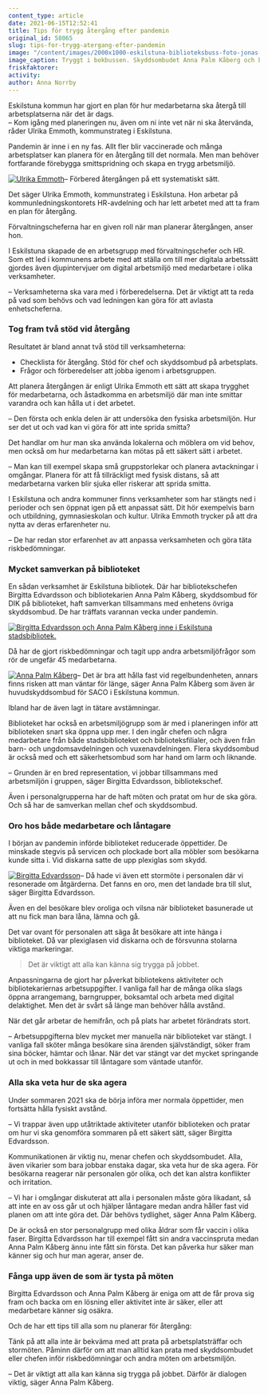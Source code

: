 ```yaml
---
content_type: article
date: 2021-06-15T12:52:41
title: Tips för trygg återgång efter pandemin
original_id: 58065
slug: tips-for-trygg-atergang-efter-pandemin
image: "/content/images/2000x1000-eskilstuna-biblioteksbuss-foto-jonas-bilberg.jpg"
image_caption: Tryggt i bokbussen. Skyddsombudet Anna Palm Kåberg och bibliotekschefen Birgitta Edvardsson har gjort täta riskbedömningar under corona. Nu har de nya checklistor och frågor att använda i samverkan.
friskfaktorer:
activity:
author: Anna Norrby
---
```


Eskilstuna kommun har gjort en plan för hur medarbetarna ska återgå till arbetsplatserna när det är dags.  
– Kom igång med planeringen nu, även om ni inte vet när ni ska återvända, råder Ulrika Emmoth, kommunstrateg i Eskilstuna.

Pandemin är inne i en ny fas. Allt fler blir vaccinerade och många arbetsplatser kan planera för en återgång till det normala. Men man behöver fortfarande förebygga smittspridning och skapa en trygg arbetsmiljö.

[![Ulrika Emmoth](https://www.suntarbetsliv.se/wp-content/uploads/2021/04/200x220-ulrika-emmoth-1.jpg)](https://www.suntarbetsliv.se/wp-content/uploads/2021/04/200x220-ulrika-emmoth-1.jpg)– Förbered återgången på ett systematiskt sätt.

Det säger Ulrika Emmoth, kommunstrateg i Eskilstuna. Hon arbetar på kommunledningskontorets HR-avdelning och har lett arbetet med att ta fram en plan för återgång.

Förvaltningscheferna har en given roll när man planerar återgången, anser hon.

I Eskilstuna skapade de en arbetsgrupp med förvaltningschefer och HR. Som ett led i kommunens arbete med att ställa om till mer digitala arbetssätt gjordes även djupintervjuer om digital arbetsmiljö med medarbetare i olika verksamheter.

– Verksamheterna ska vara med i förberedelserna. Det är viktigt att ta reda på vad som behövs och vad ledningen kan göra för att avlasta enhetscheferna.

### Tog fram två stöd vid återgång

Resultatet är bland annat två stöd till verksamheterna:

- Checklista för återgång. Stöd för chef och skyddsombud på arbetsplats.
- Frågor och förberedelser att jobba igenom i arbetsgruppen.

Att planera återgången är enligt Ulrika Emmoth ett sätt att skapa trygghet för medarbetarna, och åstadkomma en arbetsmiljö där man inte smittar varandra och kan hålla ut i det arbetet.

– Den första och enkla delen är att undersöka den fysiska arbetsmiljön. Hur ser det ut och vad kan vi göra för att inte sprida smitta?

Det handlar om hur man ska använda lokalerna och möblera om vid behov, men också om hur medarbetarna kan mötas på ett säkert sätt i arbetet.

– Man kan till exempel skapa små gruppstorlekar och planera avtackningar i omgångar. Planera för att få tillräckligt med fysisk distans, så att medarbetarna varken blir sjuka eller riskerar att sprida smitta.

I Eskilstuna och andra kommuner finns verksamheter som har stängts ned i perioder och sen öppnat igen på ett anpassat sätt. Dit hör exempelvis barn och utbildning, gymnasieskolan och kultur. Ulrika Emmoth trycker på att dra nytta av deras erfarenheter nu.

– De har redan stor erfarenhet av att anpassa verksamheten och göra täta riskbedömningar.

### Mycket samverkan på biblioteket

En sådan verksamhet är Eskilstuna bibliotek. Där har bibliotekschefen Birgitta Edvardsson och bibliotekarien Anna Palm Kåberg, skyddsombud för DIK på biblioteket, haft samverkan tillsammans med enhetens övriga skyddsombud. De har träffats varannan vecka under pandemin.

[![Birgitta Edvardsson och Anna Palm Kåberg inne i Eskilstuna stadsbibliotek.](https://www.suntarbetsliv.se/wp-content/uploads/2021/06/750x400-eskilstuna-biblioteket-foto-jonas-bilberg.jpg)](https://www.suntarbetsliv.se/wp-content/uploads/2021/06/750x400-eskilstuna-biblioteket-foto-jonas-bilberg.jpg)

Då har de gjort riskbedömningar och tagit upp andra arbetsmiljöfrågor som rör de ungefär 45 medarbetarna.

[![Anna Palm Kåberg](https://www.suntarbetsliv.se/wp-content/uploads/2021/06/200x220-anna-palm-kaberg-foto-jonas-bilberg.jpg)](https://www.suntarbetsliv.se/wp-content/uploads/2021/06/200x220-anna-palm-kaberg-foto-jonas-bilberg.jpg)– Det är bra att hålla fast vid regelbundenheten, annars finns risken att man väntar för länge, säger Anna Palm Kåberg som även är huvudskyddsombud för SACO i Eskilstuna kommun.

Ibland har de även lagt in tätare avstämningar.

Biblioteket har också en arbetsmiljögrupp som är med i planeringen inför att biblioteken snart ska öppna upp mer. I den ingår chefen och några medarbetare från både stadsbiblioteket och biblioteksfilialer, och även från barn- och ungdomsavdelningen och vuxenavdelningen. Flera skyddsombud är också med och ett säkerhetsombud som har hand om larm och liknande.

– Grunden är en bred representation, vi jobbar tillsammans med arbetsmiljön i gruppen, säger Birgitta Edvardsson, bibliotekschef.

Även i personalgrupperna har de haft möten och pratat om hur de ska göra. Och så har de samverkan mellan chef och skyddsombud.

### Oro hos både medarbetare och låntagare

I början av pandemin införde biblioteket reducerade öppettider. De minskade stegvis på servicen och plockade bort alla möbler som besökarna kunde sitta i. Vid diskarna satte de upp plexiglas som skydd.

[![Birgitta Edvardsson](https://www.suntarbetsliv.se/wp-content/uploads/2021/06/200x220-birgitta-edvardsson-foto-jonas-bilberg.jpg)](https://www.suntarbetsliv.se/wp-content/uploads/2021/06/200x220-birgitta-edvardsson-foto-jonas-bilberg.jpg)– Då hade vi även ett stormöte i personalen där vi resonerade om åtgärderna. Det fanns en oro, men det landade bra till slut, säger Birgitta Edvardsson.

Även en del besökare blev oroliga och vilsna när biblioteket basunerade ut att nu fick man bara låna, lämna och gå.

Det var ovant för personalen att säga åt besökare att inte hänga i biblioteket. Då var plexiglasen vid diskarna och de försvunna stolarna viktiga markeringar.

> Det är viktigt att alla kan känna sig trygga på jobbet.

Anpassningarna de gjort har påverkat bibliotekens aktiviteter och bibliotekariernas arbetsuppgifter. I vanliga fall har de många olika slags öppna arrangemang, barngrupper, boksamtal och arbeta med digital delaktighet. Men det är svårt så länge man behöver hålla avstånd.

När det går arbetar de hemifrån, och på plats har arbetet förändrats stort.

– Arbetsuppgifterna blev mycket mer manuella när biblioteket var stängt. I vanliga fall sköter många besökare sina ärenden självständigt, söker fram sina böcker, hämtar och lånar. När det var stängt var det mycket springande ut och in med bokkassar till låntagare som väntade utanför.

### Alla ska veta hur de ska agera

Under sommaren 2021 ska de börja införa mer normala öppettider, men fortsätta hålla fysiskt avstånd.

– Vi trappar även upp utåtriktade aktiviteter utanför biblioteken och pratar om hur vi ska genomföra sommaren på ett säkert sätt, säger Birgitta Edvardsson.

Kommunikationen är viktig nu, menar chefen och skyddsombudet. Alla, även vikarier som bara jobbar enstaka dagar, ska veta hur de ska agera. För besökarna reagerar när personalen gör olika, och det kan alstra konflikter och irritation.

– Vi har i omgångar diskuterat att alla i personalen måste göra likadant, så att inte en av oss går ut och hjälper låntagare medan andra håller fast vid planen om att inte göra det. Där behövs tydlighet, säger Anna Palm Kåberg.

De är också en stor personalgrupp med olika åldrar som får vaccin i olika faser. Birgitta Edvardsson har till exempel fått sin andra vaccinspruta medan Anna Palm Kåberg ännu inte fått sin första. Det kan påverka hur säker man känner sig och hur man agerar, anser de.

### Fånga upp även de som är tysta på möten

Birgitta Edvardsson och Anna Palm Kåberg är eniga om att de får prova sig fram och backa om en lösning eller aktivitet inte är säker, eller att medarbetare känner sig osäkra.

Och de har ett tips till alla som nu planerar för återgång:

Tänk på att alla inte är bekväma med att prata på arbetsplatsträffar och stormöten. Påminn därför om att man alltid kan prata med skyddsombudet eller chefen inför riskbedömningar och andra möten om arbetsmiljön.

– Det är viktigt att alla kan känna sig trygga på jobbet. Därför är dialogen viktig, säger Anna Palm Kåberg.
